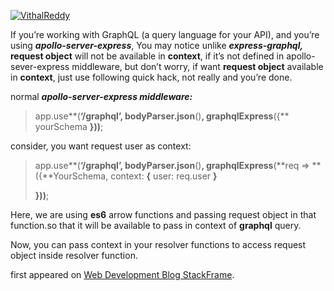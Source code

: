 [![VithalReddy](https://miro.medium.com/fit/c/96/96/1*GlQSX_dAtVf7agV94PlmgA.jpeg)](https://medium.com/@vithalreddy?source=post_page-----8402c1bbb097--------------------------------)

If you’re working with GraphQL (a query language for your API), and you’re using ***apollo-server-express***, You may notice unlike ***express-graphql,*** **request object** will not be available in **context**, if it’s not defined in apollo-sever-express middleware, but don’t worry, if want **request object** available in **context**, just use following quick hack, not really and you’re done.

normal ***apollo-server-express middleware:***

> app.use**(**‘/graphql’, bodyParser.json**()**, graphqlExpress**({** yourSchema **}))**;

consider, you want request user as context:

> app.use**(**‘/graphql’, bodyParser.json**()**, graphqlExpress**(**req =&gt; **({**YourSchema, context: **{** user: req.user **}**
>
> **}))**;

Here, we are using **es6** arrow functions and passing request object in that function.so that it will be available to pass in context of **graphql** query.

Now, you can pass context in your resolver functions to access request object inside resolver function.

first appeared on [Web Development Blog StackFrame](https://stackfame.com/graphql-req-object).
